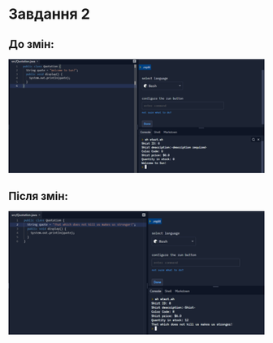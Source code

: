 # Завдання 2
## До змін:
![alt -Photo1](/Solution/task1.1.PNG)
## Після змін:
![alt -Photo1](/Solution/task2.2.PNG)